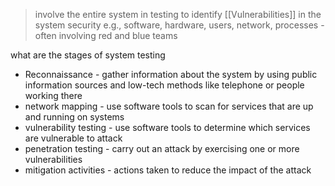 >involve the entire system in testing to identify [[Vulnerabilities]] in the system security e.g., software, hardware, users, network, processes - often involving red and blue teams

what are the stages of system testing 
- Reconnaissance - gather information about the system by using public information sources and low-tech methods like telephone or people working there 
- network mapping - use software tools to scan for services that are up and running on systems
- vulnerability testing - use software tools to determine which services are vulnerable to attack
- penetration testing - carry out an attack by exercising one or more vulnerabilities
- mitigation activities - actions taken to reduce the impact of the attack 
